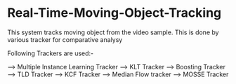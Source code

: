 # Real-Time-Moving-Object-Tracking
This system tracks moving object from the video sample.
This is done by various tracker for comparative analysy

Following Trackers are used:-

--> Multiple Instance Learning Tracker
--> KLT Tracker
--> Boosting Tracker
--> TLD Tracker
--> KCF Tracker
--> Median Flow tracker
--> MOSSE Tracker
